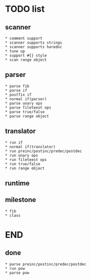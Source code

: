 TODO list
=========

scanner
-------

    * comment support
    * scanner supports strings
    * scanner supports haredoc
    * tune up
    * support #{} style
    * scan range object

parser
------

    * parse fib
    * parse if
    * postfix if
    * normal if(parser)
    * parse unary ops
    * parse fileteest ops
    * parse true/false
    * parse range object

translator
----------

    * run if
    * normal if(translator)
    * run preinc/postinc/predec/postdec
    * run unary ops
    * run fileteest ops
    * run true/false
    * run range object

runtime
-------

milestone
---------

    * fib
    * class

END
===

done
----

    * parse preinc/postinc/predec/postdec
    * run pow
    * parse pow

